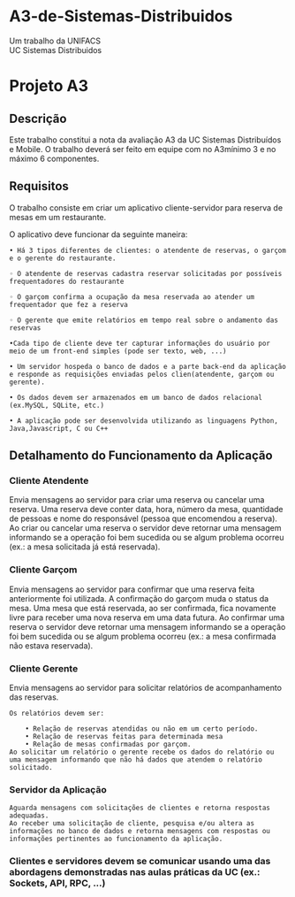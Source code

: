 # A3-de-Sistemas-Distribuidos
Um trabalho da UNIFACS <br>
UC Sistemas Distribuidos

<h1> <b>Projeto A3</b> </h1>

<h2> <b>Descrição</b> </h2>

Este trabalho constitui a nota da avaliação A3 da UC Sistemas Distribuídos e Mobile.
O trabalho deverá ser feito em equipe com no A3mínimo 3 e no máximo 6
componentes.

<h2> <b>Requisitos</b> </h2>

O trabalho consiste em criar um aplicativo cliente-servidor para reserva de mesas em um restaurante.

O aplicativo deve funcionar da seguinte maneira:

    • Há 3 tipos diferentes de clientes: o atendente de reservas, o garçom e o gerente do restaurante.

    ◦ O atendente de reservas cadastra reservar solicitadas por possíveis frequentadores do restaurante

    ◦ O garçom confirma a ocupação da mesa reservada ao atender um frequentador que fez a reserva

    ◦ O gerente que emite relatórios em tempo real sobre o andamento das reservas

    •Cada tipo de cliente deve ter capturar informações do usuário por meio de um front-end simples (pode ser texto, web, ...)

    • Um servidor hospeda o banco de dados e a parte back-end da aplicação e responde as requisições enviadas pelos clien(atendente, garçom ou gerente).

    • Os dados devem ser armazenados em um banco de dados relacional (ex.MySQL, SQLite, etc.)

    • A aplicação pode ser desenvolvida utilizando as linguagens Python, Java,Javascript, C ou C++

<h2> <b>Detalhamento do Funcionamento da Aplicação</b> </h2>

<h3><b>Cliente Atendente</b> </h3>
    Envia mensagens ao servidor para criar uma reserva ou cancelar uma reserva.
    Uma reserva deve conter data, hora, número da mesa, quantidade de pessoas e nome do responsável (pessoa que encomendou a reserva).
    Ao criar ou cancelar uma reserva o servidor deve retornar uma mensagem informando se a operação foi bem sucedida ou se algum problema ocorreu (ex.: a mesa solicitada já está reservada).
<h3> <b>Cliente Garçom </b> </h3>
    Envia mensagens ao servidor para confirmar que uma reserva feita anteriormente foi utilizada.
    A confirmação do garçom muda o status da mesa. Uma mesa que está reservada, ao ser confirmada, fica novamente livre para receber uma nova reserva em uma data futura.
    Ao confirmar uma reserva o servidor deve retornar uma mensagem informando se a operação foi bem sucedida ou se algum problema ocorreu (ex.: a mesa confirmada não estava reservada).
<h3> <b>Cliente Gerente </b> </h3>
    Envia mensagens ao servidor para solicitar relatórios de acompanhamento das reservas.

    Os relatórios devem ser:

        • Relação de reservas atendidas ou não em um certo período.
        • Relação de reservas feitas para determinada mesa
        • Relação de mesas confirmadas por garçom.
    Ao solicitar um relatório o gerente recebe os dados do relatório ou uma mensagem informando que não há dados que atendem o relatório solicitado.

<h3> <b>Servidor da Aplicação </b> </h3>

    Aguarda mensagens com solicitações de clientes e retorna respostas adequadas.
    Ao receber uma solicitação de cliente, pesquisa e/ou altera as informações no banco de dados e retorna mensagens com respostas ou informações pertinentes ao funcionamento da aplicação.
<h3> <b>Clientes e servidores devem se comunicar usando uma das abordagens demonstradas nas aulas práticas da UC (ex.: Sockets, API, RPC, ...)</b> </h3>
